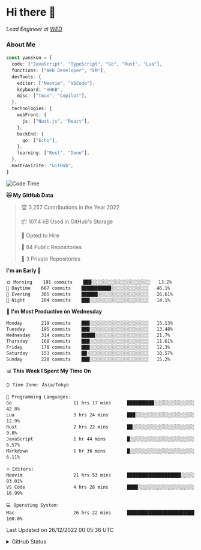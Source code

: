 # Hi there&nbsp;:wave:

_Lead Engineer at [WED](https://github.com/wedinc)_

### About Me

```ts
const yanskun = {
  code: ["JavaScript", "TypeScript", "Go", "Rust", "Lua"],
  functions: ["Web Developer", "EM"],
  devTools: {
    editor: ["Neovim", "VSCode"],
    keyboard: "HHKB",
    misc: ["tmux", "Copilot"],
  },
  technologies: {
    webFront: {
      js: ["Nuxt.js", "React"],
    },
    backEnd: {
      go: ["Echo"],
    },
    learning: ["Rust", "Deno"],
  },
  mostFavirite: "GitHub",
}
```

<!--START_SECTION:waka-->
![Code Time](http://img.shields.io/badge/Code%20Time-48%20hrs%2042%20mins-blue)

**🐱 My GitHub Data** 

> 🏆 3,257 Contributions in the Year 2022
 > 
> 📦 107.4 kB Used in GitHub's Storage 
 > 
> 💼 Opted to Hire
 > 
> 📜 84 Public Repositories 
 > 
> 🔑 3 Private Repositories  
 > 
**I'm an Early 🐤** 

```text
🌞 Morning    191 commits    ███░░░░░░░░░░░░░░░░░░░░░░   13.2% 
🌆 Daytime    667 commits    ███████████░░░░░░░░░░░░░░   46.1% 
🌃 Evening    385 commits    ██████░░░░░░░░░░░░░░░░░░░   26.61% 
🌙 Night      204 commits    ███░░░░░░░░░░░░░░░░░░░░░░   14.1%

```
📅 **I'm Most Productive on Wednesday** 

```text
Monday       219 commits    ███░░░░░░░░░░░░░░░░░░░░░░   15.13% 
Tuesday      195 commits    ███░░░░░░░░░░░░░░░░░░░░░░   13.48% 
Wednesday    314 commits    █████░░░░░░░░░░░░░░░░░░░░   21.7% 
Thursday     168 commits    ███░░░░░░░░░░░░░░░░░░░░░░   11.61% 
Friday       178 commits    ███░░░░░░░░░░░░░░░░░░░░░░   12.3% 
Saturday     153 commits    ██░░░░░░░░░░░░░░░░░░░░░░░   10.57% 
Sunday       220 commits    ███░░░░░░░░░░░░░░░░░░░░░░   15.2%

```


📊 **This Week I Spent My Time On** 

```text
⌚︎ Time Zone: Asia/Tokyo

💬 Programming Languages: 
Go                       11 hrs 17 mins      ██████████░░░░░░░░░░░░░░░   42.8% 
Lua                      3 hrs 24 mins       ███░░░░░░░░░░░░░░░░░░░░░░   12.9% 
Rust                     2 hrs 22 mins       ██░░░░░░░░░░░░░░░░░░░░░░░   9.0% 
JavaScript               1 hr 44 mins        █░░░░░░░░░░░░░░░░░░░░░░░░   6.57% 
Markdown                 1 hr 36 mins        █░░░░░░░░░░░░░░░░░░░░░░░░   6.11%

🔥 Editors: 
Neovim                   21 hrs 53 mins      ████████████████████░░░░░   83.01% 
VS Code                  4 hrs 28 mins       ████░░░░░░░░░░░░░░░░░░░░░   16.99%

💻 Operating System: 
Mac                      26 hrs 22 mins      █████████████████████████   100.0%

```


 Last Updated on 26/12/2022 00:05:36 UTC
<!--END_SECTION:waka-->

<details>
<summary>GitHub Status</summary>
<picture>
  <source media="(prefers-color-scheme: dark)" srcset="https://raw.githubusercontent.com/yanskun/yanskun/master/profile-summary-card-output/nord_dark/0-profile-details.svg">
 <img src="https://raw.githubusercontent.com/yanskun/yanskun/master/profile-summary-card-output/default/0-profile-details.svg">
</picture>
<br>
<picture>
  <source media="(prefers-color-scheme: dark)" srcset="https://raw.githubusercontent.com/yanskun/yanskun/master/profile-summary-card-output/nord_dark/1-repos-per-language.svg">
 <img src="https://raw.githubusercontent.com/yanskun/yanskun/master/profile-summary-card-output/default/1-repos-per-language.svg">
</picture>
<picture>
  <source media="(prefers-color-scheme: dark)" srcset="https://raw.githubusercontent.com/yanskun/yanskun/master/profile-summary-card-output/nord_dark/2-most-commit-language.svg">
 <img src="https://raw.githubusercontent.com/yanskun/yanskun/master/profile-summary-card-output/default/2-most-commit-language.svg">
</picture>
<br>
<picture>
  <source media="(prefers-color-scheme: dark)" srcset="https://raw.githubusercontent.com/yanskun/yanskun/master/profile-summary-card-output/nord_dark/3-stats.svg">
 <img src="https://raw.githubusercontent.com/yanskun/yanskun/master/profile-summary-card-output/default/3-stats.svg">
</picture>
<picture>
  <source media="(prefers-color-scheme: dark)" srcset="https://raw.githubusercontent.com/yanskun/yanskun/master/profile-summary-card-output/nord_dark/4-productive-time.svg">
 <img src="https://raw.githubusercontent.com/yanskun/yanskun/master/profile-summary-card-output/default/4-productive-time.svg">
</picture>
</details>
